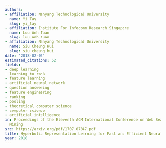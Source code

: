```yaml
---
authors:
- affiliation: Nanyang Technological University
  name: Yi Tay
  slug: yi_tay
- affiliation: Institute For Infocomm Research Singapore
  name: Luu Anh Tuan
  slug: luu_anh_tuan
- affiliation: Nanyang Technological University
  name: Siu Cheung Hui
  slug: siu_cheung_hui
date: '2018-02-02'
estimated_citations: 52
fields:
- deep learning
- learning to rank
- feature learning
- artificial neural network
- question answering
- feature engineering
- ranking
- pooling
- theoretical computer science
- computer science
- artificial intelligence
in: Proceedings of the Eleventh ACM International Conference on Web Search and Data
  Mining
src: https://arxiv.org/pdf/1707.07847.pdf
title: Hyperbolic Representation Learning for Fast and Efficient Neural Question Answering
year: 2018
---
```

